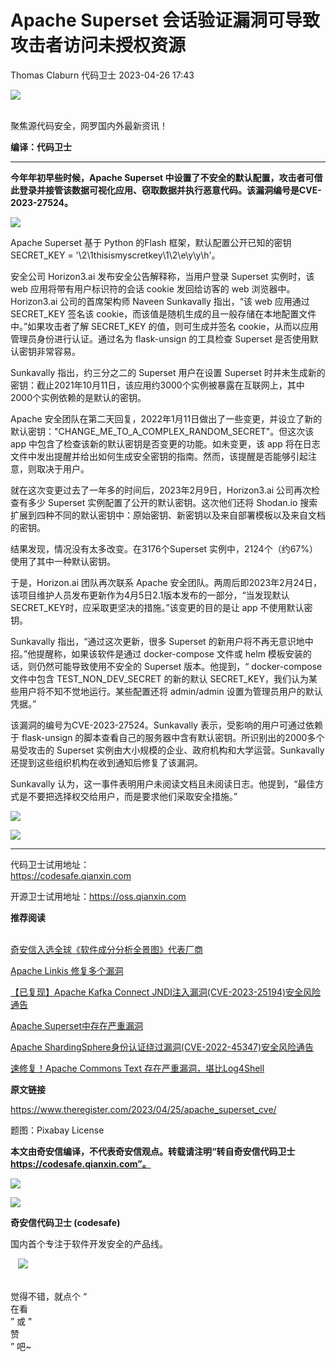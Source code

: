 #  Apache Superset 会话验证漏洞可导致攻击者访问未授权资源   
Thomas Claburn  代码卫士   2023-04-26 17:43  
  
![](https://mmbiz.qpic.cn/mmbiz_gif/Az5ZsrEic9ot90z9etZLlU7OTaPOdibteeibJMMmbwc29aJlDOmUicibIRoLdcuEQjtHQ2qjVtZBt0M5eVbYoQzlHiaw/640?wx_fmt=gif "")  
  
   
聚焦源代码安全，网罗国内外最新资讯！  
  
**编译：代码卫士**  
  
****  
**今年年初早些时候，Apache Superset 中设置了不安全的默认配置，攻击者可借此登录并接管该数据可视化应用、窃取数据并执行恶意代码。该漏洞编号是CVE-2023-27524。**  
  
![](https://mmbiz.qpic.cn/mmbiz_gif/oBANLWYScMT01Op6m7ufib1jSxtwyykBjkzuBpTibmcIkHicibDIEv5c1C8DDdjCb1F6yEwczEKN6PoibIG7eoeviarg/640?wx_fmt=gif "")  
  
  
Apache Superset 基于 Python 的Flash 框架，默认配置公开已知的密钥 SECRET_KEY = '\2\1thisismyscretkey\1\2\e\y\y\h'。  
  
安全公司 Horizon3.ai 发布安全公告解释称，当用户登录 Superset 实例时，该 web 应用将带有用户标识符的会话 cookie 发回给访客的 web 浏览器中。Horizon3.ai 公司的首席架构师 Naveen Sunkavally 指出，“该 web 应用通过 SECRET_KEY 签名该 cookie，而该值是随机生成的且一般存储在本地配置文件中。”如果攻击者了解 SECRET_KEY 的值，则可生成并签名 cookie，从而以应用管理员身份进行认证。通过名为 flask-unsign 的工具检查 Superset 是否使用默认密钥非常容易。  
  
Sunkavally 指出，约三分之二的 Superset 用户在设置 Superset 时并未生成新的密钥：截止2021年10月11日，该应用约3000个实例被暴露在互联网上，其中2000个实例依赖的是默认的密钥。  
  
Apache 安全团队在第二天回复，2022年1月11日做出了一些变更，并设立了新的默认密钥："CHANGE_ME_TO_A_COMPLEX_RANDOM_SECRET"。但这次该 app 中包含了检查该新的默认密钥是否变更的功能。如未变更，该 app 将在日志文件中发出提醒并给出如何生成安全密钥的指南。然而，该提醒是否能够引起注意，则取决于用户。  
  
就在这次变更过去了一年多的时间后，2023年2月9日，Horizon3.ai 公司再次检查有多少 Superset 实例配置了公开的默认密钥。这次他们还将 Shodan.io 搜索扩展到四种不同的默认密钥中：原始密钥、新密钥以及来自部署模板以及来自文档的密钥。  
  
结果发现，情况没有太多改变。在3176个Superset 实例中，2124个（约67%）使用了其中一种默认密钥。  
  
于是，Horizon.ai 团队再次联系 Apache 安全团队。两周后即2023年2月24日，该项目维护人员发布更新作为4月5日2.1版本发布的一部分，“当发现默认 SECRET_KEY时，应采取更坚决的措施。”该变更的目的是让 app 不使用默认密钥。  
  
Sunkavally 指出，“通过这次更新，很多 Superset 的新用户将不再无意识地中招。”他提醒称，如果该软件是通过 docker-compose 文件或 helm 模板安装的话，则仍然可能导致使用不安全的 Superset 版本。他提到，“ docker-compose 文件中包含 TEST_NON_DEV_SECRET 的新的默认 SECRET_KEY，我们认为某些用户将不知不觉地运行。某些配置还将 admin/admin 设置为管理员用户的默认凭据。”  
  
该漏洞的编号为CVE-2023-27524。Sunkavally 表示，受影响的用户可通过依赖于 flask-unsign 的脚本查看自己的服务器中含有默认密钥。所识别出的2000多个易受攻击的 Superset 实例由大小规模的企业、政府机构和大学运营。Sunkavally 还提到这些组织机构在收到通知后修复了该漏洞。  
  
Sunkavally 认为，这一事件表明用户未阅读文档且未阅读日志。他提到，“最佳方式是不要把选择权交给用户，而是要求他们采取安全措施。”  
  
  
  
![](https://mmbiz.qpic.cn/mmbiz_png/oBANLWYScMQZeSribxs2yU1w56EMvgX9cDBCiabniazxdxtQ25cBCAd5vBJIM2sOv1khjzwwViaT0pS74U6piaiauiaGA/640?wx_fmt=png "")  
  
  
![](https://mmbiz.qpic.cn/mmbiz_jpg/oBANLWYScMTBzmfDJA6rWkgzD5KIKNibpR0szmPaeuu4BibnJiaQzxBpaRMwb8icKTeZVEuWREJwacZm3wElt7vOtQ/640?wx_fmt=jpeg "")  
  
****  
代码卫士试用地址：  
https://codesafe.qianxin.com  
  
开源卫士试用地址：https://oss.qianxin.com  
  
  
  
  
  
  
  
  
  
  
  
  
**推荐阅读**  
  
[](http://mp.weixin.qq.com/s?__biz=MzI2NTg4OTc5Nw==&mid=2247511052&idx=3&sn=fb116392e405ae62e6c339117fffdb59&chksm=ea949d66dde31470758b6ee8f9dbecdb67ef6c0c8af277f26b83b60dbac95748d28db787a4b4&scene=21#wechat_redirect)  
[奇安信入选全球《软件成分分析全景图》代表厂商](http://mp.weixin.qq.com/s?__biz=MzI2NTg4OTc5Nw==&mid=2247515374&idx=1&sn=8b491039bc40f1e5d4e1b29d8c95f9e7&chksm=ea948d84dde30492f8a6c9953f69dbed1f483b6bc9b4480cab641fbc69459d46bab41cdc4859&scene=21#wechat_redirect)  
  
  
[Apache Linkis 修复多个漏洞](http://mp.weixin.qq.com/s?__biz=MzI2NTg4OTc5Nw==&mid=2247516234&idx=1&sn=ba72ac437de85dff898598d11ce97f6d&chksm=ea94b120dde338367ba09290193fddc80c82805257f0aac35587dafcb63dd98f43f418cc767f&scene=21#wechat_redirect)  
  
  
[【已复现】Apache Kafka Connect JNDI注入漏洞(CVE-2023-25194)安全风险通告](http://mp.weixin.qq.com/s?__biz=MzI2NTg4OTc5Nw==&mid=2247515512&idx=2&sn=e98e47bd34da117cc9f366253220df47&chksm=ea948c12dde30504b800504eae806ba06d26ac8b0598b1bc3e9808c2574a3161a52d5a6e6edf&scene=21#wechat_redirect)  
  
  
[Apache Superset中存在严重漏洞](http://mp.weixin.qq.com/s?__biz=MzI2NTg4OTc5Nw==&mid=2247515321&idx=1&sn=4a78d9a57c0023b7b411bfdfd7ad2685&chksm=ea948dd3dde304c5d44d1b6bc680eb189e446a4283f43ff18d0b7adbf8844360d7e20af86e7f&scene=21#wechat_redirect)  
  
  
[Apache ShardingSphere身份认证绕过漏洞(CVE-2022-45347)安全风险通告](http://mp.weixin.qq.com/s?__biz=MzI2NTg4OTc5Nw==&mid=2247515110&idx=1&sn=10da0adc762309a9618737f6e904f5fa&chksm=ea948a8cdde3039a022c5f4a87205395353bc885de41fca990d6d25193688fbce21bc604375a&scene=21#wechat_redirect)  
  
  
[速修复！Apache Commons Text 存在严重漏洞，堪比Log4Shell](http://mp.weixin.qq.com/s?__biz=MzI2NTg4OTc5Nw==&mid=2247514246&idx=1&sn=05c9cf544ef37daf01a04001b22b2584&chksm=ea9489ecdde300fae250e9a720d8fb6ccb7704229f946b796c6aec685c3e6a9446169ec5ad12&scene=21#wechat_redirect)  
  
  
  
  
**原文链接**  
  
https://www.theregister.com/2023/04/25/apache_superset_cve/  
  
  
题图：Pixabay License  
  
  
**本文由奇安信编译，不代表奇安信观点。转载请注明“转自奇安信代码卫士 https://codesafe.qianxin.com”。**  
  
  
  
  
![](https://mmbiz.qpic.cn/mmbiz_jpg/oBANLWYScMSf7nNLWrJL6dkJp7RB8Kl4zxU9ibnQjuvo4VoZ5ic9Q91K3WshWzqEybcroVEOQpgYfx1uYgwJhlFQ/640?wx_fmt=jpeg "")  
  
![](https://mmbiz.qpic.cn/mmbiz_jpg/oBANLWYScMSN5sfviaCuvYQccJZlrr64sRlvcbdWjDic9mPQ8mBBFDCKP6VibiaNE1kDVuoIOiaIVRoTjSsSftGC8gw/640?wx_fmt=jpeg "")  
  
**奇安信代码卫士 (codesafe)**  
  
国内首个专注于软件开发安全的产品线。  
  
   ![](https://mmbiz.qpic.cn/mmbiz_gif/oBANLWYScMQ5iciaeKS21icDIWSVd0M9zEhicFK0rbCJOrgpc09iaH6nvqvsIdckDfxH2K4tu9CvPJgSf7XhGHJwVyQ/640?wx_fmt=gif "")  
  
   
觉得不错，就点个 “  
在看  
” 或 "  
赞  
” 吧~  
  
